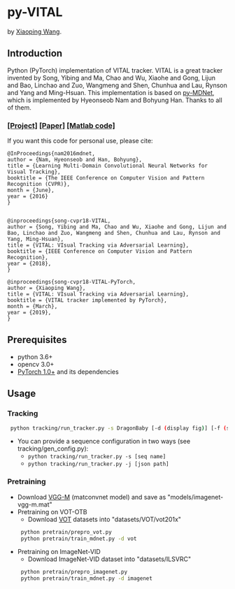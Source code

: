 # py-VITAL
by [Xiaoping Wang](http://blog.keeplearning.group/about/).  
## Introduction
Python (PyTorch) implementation of VITAL tracker. VITAL is a great tracker invented by Song, Yibing and Ma, Chao and Wu, Xiaohe and Gong, Lijun and Bao, Linchao and Zuo, Wangmeng and Shen, Chunhua and Lau, Rynson and Yang and Ming-Hsuan. This implementation is based on [py-MDNet](https://github.com/HyeonseobNam/py-MDNet), which is implemented by Hyeonseob Nam and Bohyung Han. Thanks to all of them.  
  
### [[Project]](https://ybsong00.github.io/cvpr18_tracking/index.html) [[Paper]](https://arxiv.org/pdf/1804.04273.pdf) [[Matlab code]](https://github.com/ybsong00/Vital_release)  
  
If you want this code for personal use, please cite:  
  
    @InProceedings{nam2016mdnet,
	author = {Nam, Hyeonseob and Han, Bohyung},
	title = {Learning Multi-Domain Convolutional Neural Networks for Visual Tracking},
	booktitle = {The IEEE Conference on Computer Vision and Pattern Recognition (CVPR)},
	month = {June},
	year = {2016}
	}   
      
      
    @inproceedings{song-cvpr18-VITAL,
    author = {Song, Yibing and Ma, Chao and Wu, Xiaohe and Gong, Lijun and Bao, Linchao and Zuo, Wangmeng and Shen, Chunhua and Lau, Rynson and Yang, Ming-Hsuan}, 
    title = {VITAL: VIsual Tracking via Adversarial Learning}, 
    booktitle = {IEEE Conference on Computer Vision and Pattern Recognition},    
    year = {2018},
    }  
  
    @inproceedings{song-cvpr18-VITAL-PyTorch,
    author = {Xiaoping Wang}, 
    title = {VITAL: VIsual Tracking via Adversarial Learning}, 
    booktitle = {VITAL tracker implemented by PyTorch}, 
    month = {March},
    year = {2019},
    }  
  
## Prerequisites
- python 3.6+
- opencv 3.0+
- [PyTorch 1.0+](http://pytorch.org/) and its dependencies

## Usage

### Tracking
```bash
 python tracking/run_tracker.py -s DragonBaby [-d (display fig)] [-f (save fig)]
```
 - You can provide a sequence configuration in two ways (see tracking/gen_config.py):
   - ```python tracking/run_tracker.py -s [seq name]```
   - ```python tracking/run_tracker.py -j [json path]```
 
### Pretraining
 - Download [VGG-M](http://www.vlfeat.org/matconvnet/models/imagenet-vgg-m.mat) (matconvnet model) and save as "models/imagenet-vgg-m.mat"
 - Pretraining on VOT-OTB
   - Download [VOT](http://www.votchallenge.net/) datasets into "datasets/VOT/vot201x"
    ``` bash
     python pretrain/prepro_vot.py
     python pretrain/train_mdnet.py -d vot
    ```
 - Pretraining on ImageNet-VID
   - Download ImageNet-VID dataset into "datasets/ILSVRC"
    ``` bash
     python pretrain/prepro_imagenet.py
     python pretrain/train_mdnet.py -d imagenet
    ```
